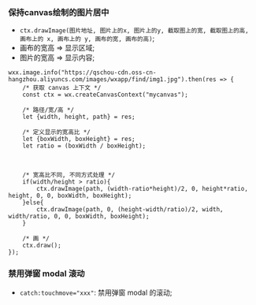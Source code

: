 ### 保持canvas绘制的图片居中
* `ctx.drawImage(图片地址, 图片上的x, 图片上的y, 截取图上的宽, 截取图上的高, 画布上的 x, 画布上的 y, 画布的宽, 画布的高)`;
* 画布的宽高 => 显示区域;
* 图片的宽高 => 显示内容;
```
wxx.image.info("https://qschou-cdn.oss-cn-hangzhou.aliyuncs.com/images/wxapp/find/img1.jpg").then(res => {
    /* 获取 canvas 上下文 */
    const ctx = wx.createCanvasContext("mycanvas");

    /* 路径/宽/高 */
    let {width, height, path} = res;

    /* 定义显示的宽高比 */
    let {boxWidth, boxHeight} = res;
    let ratio = (boxWidth / boxHeight);



    /* 宽高比不同, 不同方式处理 */
    if(width/height > ratio){
        ctx.drawImage(path, (width-ratio*height)/2, 0, height*ratio, height, 0, 0, boxWidth, boxHeight);
    }else{
        ctx.drawImage(path, 0, (height-width/ratio)/2, width, width/ratio, 0, 0, boxWidth, boxHeight);
    }

    /* 画 */
    ctx.draw();
});
```


### 禁用弹窗 modal 滚动
* `catch:touchmove="xxx"`: 禁用弹窗 modal 的滚动;
